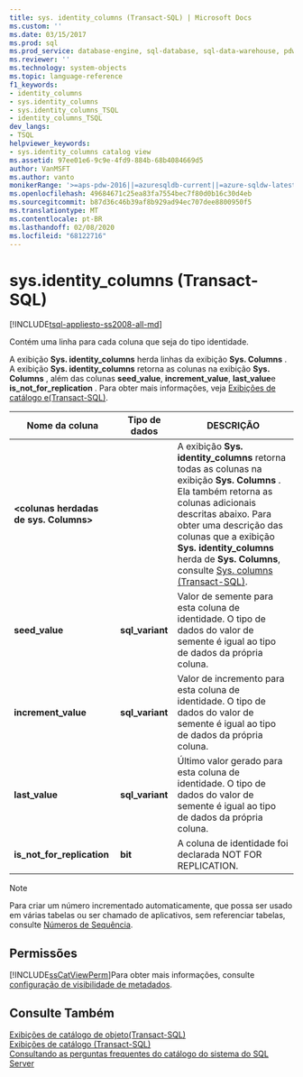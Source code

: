 ```yaml
---
title: sys. identity_columns (Transact-SQL) | Microsoft Docs
ms.custom: ''
ms.date: 03/15/2017
ms.prod: sql
ms.prod_service: database-engine, sql-database, sql-data-warehouse, pdw
ms.reviewer: ''
ms.technology: system-objects
ms.topic: language-reference
f1_keywords:
- identity_columns
- sys.identity_columns
- sys.identity_columns_TSQL
- identity_columns_TSQL
dev_langs:
- TSQL
helpviewer_keywords:
- sys.identity_columns catalog view
ms.assetid: 97ee01e6-9c9e-4fd9-884b-68b4084669d5
author: VanMSFT
ms.author: vanto
monikerRange: '>=aps-pdw-2016||=azuresqldb-current||=azure-sqldw-latest||>=sql-server-2016||=sqlallproducts-allversions||>=sql-server-linux-2017||=azuresqldb-mi-current'
ms.openlocfilehash: 49684671c25ea83fa7554bec7f80d0b16c30d4eb
ms.sourcegitcommit: b87d36c46b39af8b929ad94ec707dee8800950f5
ms.translationtype: MT
ms.contentlocale: pt-BR
ms.lasthandoff: 02/08/2020
ms.locfileid: "68122716"
---
```

# <a name="sysidentity_columns-transact-sql"></a>sys.identity_columns (Transact-SQL)
[!INCLUDE[tsql-appliesto-ss2008-all-md](../../includes/tsql-appliesto-ss2008-all-md.md)]

  Contém uma linha para cada coluna que seja do tipo identidade.  
  
 A exibição **Sys. identity_columns** herda linhas da exibição **Sys. Columns** . A exibição **Sys. identity_columns** retorna as colunas na exibição **Sys. Columns** , além das colunas **seed_value**, **increment_value**, **last_value**e **is_not_for_replication** . Para obter mais informações, veja [Exibições de catálogo e&#40;Transact-SQL&#41;](../../relational-databases/system-catalog-views/catalog-views-transact-sql.md).  
  
|Nome da coluna|Tipo de dados|DESCRIÇÃO|  
|-----------------|---------------|-----------------|  
|**\<colunas herdadas de sys. Columns>**||A exibição **Sys. identity_columns** retorna todas as colunas na exibição **Sys. Columns** . Ela também retorna as colunas adicionais descritas abaixo. Para obter uma descrição das colunas que a exibição **Sys. identity_columns** herda de **Sys. Columns**, consulte [Sys. columns &#40;Transact-SQL&#41;](../../relational-databases/system-catalog-views/sys-columns-transact-sql.md).|  
|**seed_value**|**sql_variant**|Valor de semente para esta coluna de identidade. O tipo de dados do valor de semente é igual ao tipo de dados da própria coluna.|  
|**increment_value**|**sql_variant**|Valor de incremento para esta coluna de identidade. O tipo de dados do valor de semente é igual ao tipo de dados da própria coluna.|  
|**last_value**|**sql_variant**|Último valor gerado para esta coluna de identidade. O tipo de dados do valor de semente é igual ao tipo de dados da própria coluna.|  
|**is_not_for_replication**|**bit**|A coluna de identidade foi declarada NOT FOR REPLICATION.|  
  
> [!NOTE]  
>  Para criar um número incrementado automaticamente, que possa ser usado em várias tabelas ou ser chamado de aplicativos, sem referenciar tabelas, consulte [Números de Sequência](../../relational-databases/sequence-numbers/sequence-numbers.md).  
  
## <a name="permissions"></a>Permissões  
 [!INCLUDE[ssCatViewPerm](../../includes/sscatviewperm-md.md)]Para obter mais informações, consulte [configuração de visibilidade de metadados](../../relational-databases/security/metadata-visibility-configuration.md).  
  
## <a name="see-also"></a>Consulte Também  
 [Exibições de catálogo de objeto&#40;Transact-SQL&#41;](../../relational-databases/system-catalog-views/object-catalog-views-transact-sql.md)   
 [Exibições de catálogo &#40;Transact-SQL&#41;](../../relational-databases/system-catalog-views/catalog-views-transact-sql.md)   
 [Consultando as perguntas frequentes do catálogo do sistema do SQL Server](../../relational-databases/system-catalog-views/querying-the-sql-server-system-catalog-faq.md)  
  
  
